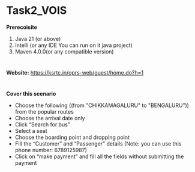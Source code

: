 # Task2_VOIS
**Prerecoisite**
1. Java 21 (or above)
2. Intelli (or any IDE You can run on it java project)
3. Maven 4.0.0(or any compatible version)
 #  
**Website:** https://ksrtc.in/oprs-web/guest/home.do?h=1
#
**Cover this scenario**
- Choose the following ((from "CHIKKAMAGALURU" to "BENGALURU”)) from the popular routes
-	Choose the arrival date only 
-	Click “Search for bus”
-	Select a seat
-	Choose the boarding point and dropping point
-	Fill the “Customer” and “Passenger” details (Note: you can use this phone number: 6789125987)
-	Click on “make payment” and fill all the fields without submitting the payment
